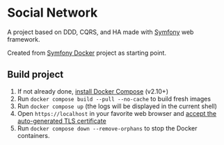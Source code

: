 # Social Network

A project based on DDD, CQRS, and HA made with [Symfony](https://symfony.com) web framework.

Created from [Symfony Docker](https://github.com/dunglas/symfony-docker) project as starting point.


## Build project

1. If not already done, [install Docker Compose](https://docs.docker.com/compose/install/) (v2.10+)
2. Run `docker compose build --pull --no-cache` to build fresh images
3. Run `docker compose up` (the logs will be displayed in the current shell)
4. Open `https://localhost` in your favorite web browser and [accept the auto-generated TLS certificate](https://stackoverflow.com/a/15076602/1352334)
5. Run `docker compose down --remove-orphans` to stop the Docker containers.
